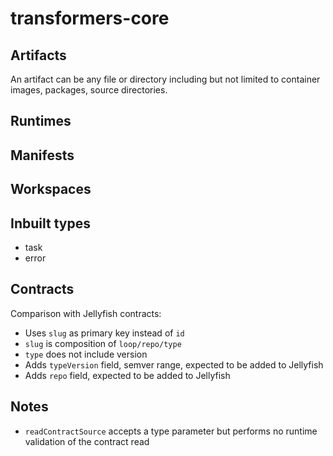 # transformers-core

## Artifacts

An artifact can be any file or directory including but not limited to container images, packages, source directories. 

## Runtimes

## Manifests

## Workspaces

## Inbuilt types

- task
- error

## Contracts

Comparison with Jellyfish contracts:

- Uses `slug` as primary key instead of `id`
- `slug` is composition of `loop/repo/type`
- `type` does not include version
- Adds `typeVersion` field, semver range, expected to be added to Jellyfish 
- Adds `repo` field, expected to be added to Jellyfish

## Notes
- `readContractSource` accepts a type parameter but performs no runtime validation of the contract read
